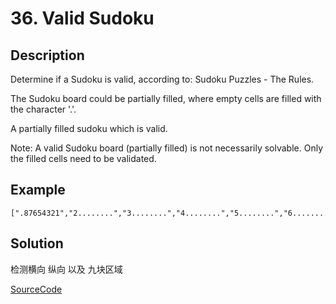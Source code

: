 # 36. Valid Sudoku

## Description

Determine if a Sudoku is valid, according to: Sudoku Puzzles - The Rules.

The Sudoku board could be partially filled, where empty cells are filled with the character '.'.

A partially filled sudoku which is valid.

Note:
A valid Sudoku board (partially filled) is not necessarily solvable. Only the filled cells need to be validated.

## Example

```shell
[".87654321","2........","3........","4........","5........","6........","7........","8........","9........"]
```

## Solution

检测横向 纵向 以及 九块区域

[SourceCode](./solution.js)
